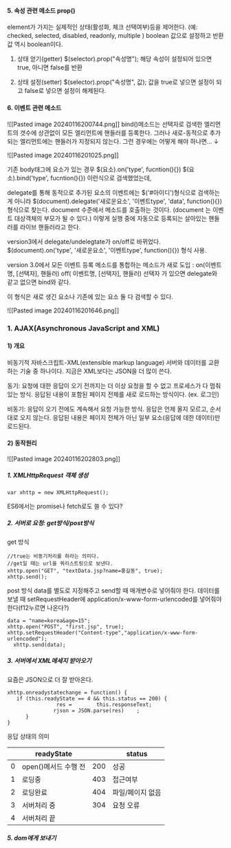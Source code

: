 #### 5. 속성 관련 메소드 prop()
 element가 가지는 실제적인 상태(활성화, 체크 선택여부)등을 제어한다.
 (예: checked, selected, disabled, readonly, multiple )
boolean 값으로 설정하고 반환값 역시 boolean이다.

1) 상태 얻기(getter)
 $(selector).prop("속성명"); 
 해당 속성이 설정되어 있으면 true, 아니면 false를 반환

2) 상태 설정(setter)
$(selector).prop("속성명", 값);
값을 true로 넣으면 설정이 되고 false로 넣으면 설정이 해제된다.

#### 6. 이벤트 관련 메소드
![[Pasted image 20240116200744.png]]
bind()메소드는 선택자로 검색한 엘리먼트의 갯수에 상관없이 모든 엘리먼트에 핸들러를 등록한다.
그러나 새로-동적으로 추가되는 엘리먼트에는 핸들러가 지정되지 않는다. 그런 경우에는 어떻게 해야 하나면...
↓

![[Pasted image 20240116201025.png]]

기존 body태그에 요소가 있는 경우
$(요소).on('type', fucntion(){})
$(요소).bind('type', fucntion(){}) 이런식으로 검색했었는데,

delegate를 통해 동적으로 추가된 요소의 이벤트에는 
$('#아이디')형식으로 검색하는 게 아니라 
$(document).delegate('새로운요소', '이벤트type', 'data', function(){}) 형식으로 찾는다.
document 수준에서 메소드를 호출하는 것이다. (document 는 이벤트  대상객체의 부모가 될  수 있다.)
이렇게 실행 중에 자동으로 등록되는 살아있는 핸들러를 라이브 핸들러라고 한다.

version3에서 delegate/undelegtate가 on/off로 바뀌었다.
$(document).on('type', '새로운요소', '이벤트type', function(){}) 형식 사용.

version 3.0에서 모든  이벤트 등록 메소드를 통합하는 메소드가 새로 도입  : on(이벤트명, [선택자], 핸들러)   off( 이벤트명, [선택자], 핸들러)
선택자 가 있으면 delegate와 같고 없으면 bind와 같다.

이 형식은 새로 생긴 요소나 기존에 있는 요소 둘 다 검색할 수 있다.

![[Pasted image 20240116201646.png]]

### 1. AJAX(Asynchronous JavaScript and XML)

#### 1) 개요
비동기적 자바스크립트-XML(extensible markup language)
서버와 데이터를 교환하는 기술 중 하나이다. 지금은 XML보다는 JSON을 더 많이 쓴다.

동기: 요청에 대한 응답이 오기 전까지는 더 이상 요청을 할 수 없고 프로세스가 다 멈춰있는 방식.
응답된 내용이 포함된 페이지 전체를 새로 로드하는 방식이다.
(ex. 로그인)

비동기: 응답이 오기 전에도 계속해서 요청 가능한 방식. 응답은 언제 올지 모르고, 순서대로 오지 않는다.
응답된 내용은 페이지 전체가 아닌 일부 요소(응답에 데한 데이터)만 로드된다.

#### 2) 동작원리
![[Pasted image 20240116202803.png]]

##### 1. XMLHttpRequest 객체 생성
```
var xhttp = new XMLHttpRequest();
```

ES6에서는 promise나 fetch로도 쓸 수 있다?
##### 2. 서버로 요청: get방식/post방식
get 방식
```
//true는 비동기처리를 하라는 의미다.
//get일 때는 url을 쿼리스트링으로 보낸다.
xhttp.open("GET", "textData.jsp?name=홍길동", true);
xhttp.send();
```
post 방식
data를 별도로 지정해주고 send할 때 매개변수로 넣어줘야 한다.
데이터를 보낼 때 setRequestHeader에 application/x-www-form-urlencoded를 넣어줘야 한다(f12누르면 나온다?)
```
data = "name=korea&age=15";
xhttp.open("POST", "first.jsp", true);
xhttp.setRequestHeader("Content-type","application/x-www-form-urlencoded");
  xhttp.send(data);
```
 
##### 3. 서버에서 XML메세지 받아오기
요즘은 JSON으로 더 잘 받아온다.
```
xhttp.onreadystatechange = function() {
   if (this.readyState == 4 && this.status == 200) {
                res =        this.responseText;
               rjson = JSON.parse(res)    ;  
      }
}
```

응답 상태의 의미

|  | readyState |  | status |
| ---- | ---- | ---- | ---- |
| 0 | open()메서드 수행 전 | 200 | 성공 |
| 1 | 로딩중 | 403 | 접근여부 |
| 2 | 로딩완료 | 404 | 파일/페이지 없음 |
| 3 | 서버처리 중 | 304 | 요청 오류 |
| 4 | 서버처리 끝 |  |  |

##### 5. dom에게 보내기